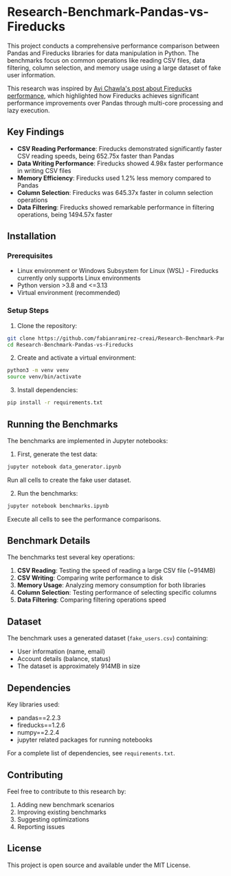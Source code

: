 # Research-Benchmark-Pandas-vs-Fireducks

This project conducts a comprehensive performance comparison between Pandas and Fireducks libraries for data manipulation in Python. The benchmarks focus on common operations like reading CSV files, data filtering, column selection, and memory usage using a large dataset of fake user information.

This research was inspired by [Avi Chawla's post about Fireducks performance](https://www.linkedin.com/posts/avi-chawla_pandas-is-getting-outdated-and-an-alternative-activity-7312407582340485120-fH_K/), which highlighted how Fireducks achieves significant performance improvements over Pandas through multi-core processing and lazy execution.

## Key Findings

- **CSV Reading Performance**: Fireducks demonstrated significantly faster CSV reading speeds, being 652.75x faster than Pandas
- **Data Writing Performance**: Fireducks showed 4.98x faster performance in writing CSV files
- **Memory Efficiency**: Fireducks used 1.2% less memory compared to Pandas
- **Column Selection**: Fireducks was 645.37x faster in column selection operations
- **Data Filtering**: Fireducks showed remarkable performance in filtering operations, being 1494.57x faster

## Installation

### Prerequisites
- Linux environment or Windows Subsystem for Linux (WSL) - Fireducks currently only supports Linux environments
- Python version >3.8 and <=3.13
- Virtual environment (recommended)

### Setup Steps

1. Clone the repository:
```bash
git clone https://github.com/fabianramirez-creai/Research-Benchmark-Pandas-vs-Fireducks.git
cd Research-Benchmark-Pandas-vs-Fireducks
```

2. Create and activate a virtual environment:
```bash
python3 -m venv venv
source venv/bin/activate
```

3. Install dependencies:
```bash
pip install -r requirements.txt
```

## Running the Benchmarks

The benchmarks are implemented in Jupyter notebooks:

1. First, generate the test data:
```bash
jupyter notebook data_generator.ipynb
```
Run all cells to create the fake user dataset.

2. Run the benchmarks:
```bash
jupyter notebook benchmarks.ipynb
```
Execute all cells to see the performance comparisons.

## Benchmark Details

The benchmarks test several key operations:

1. **CSV Reading**: Testing the speed of reading a large CSV file (~914MB)
2. **CSV Writing**: Comparing write performance to disk
3. **Memory Usage**: Analyzing memory consumption for both libraries
4. **Column Selection**: Testing performance of selecting specific columns
5. **Data Filtering**: Comparing filtering operations speed

## Dataset

The benchmark uses a generated dataset (`fake_users.csv`) containing:
- User information (name, email)
- Account details (balance, status)
- The dataset is approximately 914MB in size

## Dependencies

Key libraries used:
- pandas==2.2.3
- fireducks==1.2.6
- numpy==2.2.4
- jupyter related packages for running notebooks

For a complete list of dependencies, see `requirements.txt`.

## Contributing

Feel free to contribute to this research by:
1. Adding new benchmark scenarios
2. Improving existing benchmarks
3. Suggesting optimizations
4. Reporting issues

## License

This project is open source and available under the MIT License.
